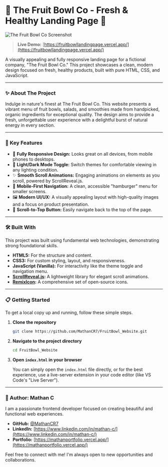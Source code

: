 # 🍓 The Fruit Bowl Co - Fresh & Healthy Landing Page 🥗

![The Fruit Bowl Co Screenshot](./screenshot.png)

> **Live Demo:** [https://fruitbowllandingpage.vercel.app/](https://fruitbowllandingpage.vercel.app/)

A visually appealing and fully responsive landing page for a fictional company, "The Fruit Bowl Co." This project showcases a clean, modern design focused on fresh, healthy products, built with pure HTML, CSS, and JavaScript.

---

### ✨ About The Project

Indulge in nature's finest at The Fruit Bowl Co. This website presents a vibrant menu of fruit bowls, salads, and smoothies made from handpicked, organic ingredients for exceptional quality. The design aims to provide a fresh, unforgettable user experience with a delightful burst of natural energy in every section.

---

### 🚀 Key Features

*   📱 **Fully Responsive Design:** Looks great on all devices, from mobile phones to desktops.
*   🎨 **Light/Dark Mode Toggle:** Switch themes for comfortable viewing in any lighting condition.
*   ✨ **Smooth Scroll Animations:** Engaging animations on elements as you scroll, powered by ScrollReveal.js.
*   🍔 **Mobile-First Navigation:** A clean, accessible "hamburger" menu for smaller screens.
*   🖼️ **Modern UI/UX:** A visually appealing layout with high-quality images and a focus on product presentation.
*   🔼 **Scroll-to-Top Button:** Easily navigate back to the top of the page.

---

### 🛠️ Built With

This project was built using fundamental web technologies, demonstrating strong foundational skills.

*   **HTML5:** For the structure and content.
*   **CSS3:** For custom styling, layout, and responsiveness.
*   **JavaScript (Vanilla):** For interactivity like the theme toggle and navigation menu.
*   **[ScrollReveal.js](https://scrollrevealjs.org/):** A lightweight library for elegant scroll animations.
*   **[RemixIcon](https://remixicon.com/):** A comprehensive set of open-source icons.

---

### 📋 Getting Started

To get a local copy up and running, follow these simple steps.

1.  **Clone the repository**
    ```sh
    git clone https://github.com/MathanCR7/FruitBowl_Website.git
    ```
2.  **Navigate to the project directory**
    ```sh
    cd FruitBowl_Website
    ```
3.  **Open `index.html` in your browser**
    
    You can simply open the `index.html` file directly, or for the best experience, use a live-server extension in your code editor (like VS Code's "Live Server").

---

### 👤 Author: Mathan C

I am a passionate frontend developer focused on creating beautiful and functional web experiences.

*   **GitHub:** [@MathanCR7](https://github.com/MathanCR7)
*   **LinkedIn:** [https://www.linkedin.com/in/mathan-c/](https://www.linkedin.com/in/mathan-c/)
*   **Portfolio:** [https://mathanportfolio.vercel.app/](https://mathanportfolio.vercel.app/)

Feel free to connect with me! I'm always open to new opportunities and collaborations.
